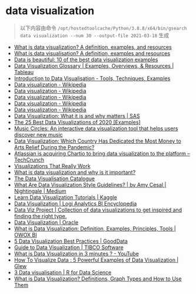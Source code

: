 
data visualization
==================


> 以下内容由命令 `/opt/hostedtoolcache/Python/3.8.8/x64/bin/gsearch data visualization --num 30 --output-file 2021-03-18` 生成

- [What is data visualization? A definition, examples, and resources](https://www.tableau.com/learn/articles/data-visualization)
- [What is data visualisation? A definition, examples and resources](https://www.tableau.com/en-gb/learn/articles/data-visualization)
- [Data is beautiful: 10 of the best data visualization examples](https://www.tableau.com/learn/articles/best-beautiful-data-visualization-examples)
- [Data Visualization Glossary | Examples, Overviews, & Resources | Tableau](https://www.tableau.com/learn/articles/data-visualization/glossary)
- [Introduction to Data Visualisation - Tools, Techniques, Examples](https://www.mygreatlearning.com/blog/introduction-to-data-visualisation-why-is-it-important/)
- [Data visualization - Wikipedia](https://en.wikipedia.org/wiki/Data_visualization)
- [Data visualization - Wikipedia](https://en.wikipedia.org/wiki/Data_visualization#Underpinnings)
- [Data visualization - Wikipedia](https://en.wikipedia.org/wiki/Data_visualization#History)
- [Data visualization - Wikipedia](https://en.wikipedia.org/wiki/Data_visualization#Techniques)
- [Data visualization - Wikipedia](https://en.wikipedia.org/wiki/Data_visualization#Data_presentation_architecture)
- [Data Visualization: What it is and why matters | SAS](https://www.sas.com/en_us/insights/big-data/data-visualization.html)
- [The 25 Best Data Visualizations of 2020 [Examples]](https://visme.co/blog/best-data-visualizations/)
- [Music Circles: An interactive data visualization tool that helps users discover new music](https://techxplore.com/news/2021-03-music-circles-interactive-visualization-tool.html)
- [Data Visualization: Which Country Has Dedicated the Most Money to Arts Relief During the Pandemic?](https://news.artnet.com/art-world/pandemic-culture-bailouts-1950985)
- [Atlassian is acquiring Chartio to bring data visualization to the platform – TechCrunch](https://techcrunch.com/2021/02/26/atlassian-is-acquiring-chartio-to-bring-data-visualization-to-the-platform/)
- [Visualizations That Really Work](https://hbr.org/2016/06/visualizations-that-really-work)
- [What is data visualization and why is it important?](https://searchbusinessanalytics.techtarget.com/definition/data-visualization)
- [The Data Visualisation Catalogue](https://datavizcatalogue.com/)
- [What Are Data Visualization Style Guidelines? | by Amy Cesal | Nightingale | Medium](https://medium.com/nightingale/style-guidelines-92ebe166addc)
- [Learn Data Visualization Tutorials | Kaggle](https://www.kaggle.com/learn/data-visualization)
- [Data Visualization | Logi Analytics BI Encyclopedia](https://www.logianalytics.com/resources/bi-encyclopedia/data-visualization/)
- [Data Viz Project | Collection of data visualizations to get inspired and finding the right type.](https://datavizproject.com/)
- [Data Visualization | Oracle](https://www.oracle.com/business-analytics/data-visualization.html)
- [What is Data Visualization: Definition, Examples, Principles, Tools | OWOX BI](https://www.owox.com/blog/articles/data-visualization/)
- [5 Data Visualization Best Practices | GoodData](https://www.gooddata.com/blog/5-data-visualization-best-practices-0)
- [Guide to Data Visualization | TIBCO Software](https://www.tibco.com/reference-center/guide-to-data-visualization)
- [What is Data Visualization in 3 minutes ? - YouTube](https://www.youtube.com/watch?v=VyhLRJVoIrI)
- [How To Visualize Data : 5 Powerful Examples of Data Visualization | Glew](https://www.glew.io/articles/5-powerful-examples-of-data-visualization)
- [3 Data visualisation | R for Data Science](https://r4ds.had.co.nz/data-visualisation.html)
- [What is Data Visualization? Definitions, Graph Types and How to Use Them](https://www.klipfolio.com/resources/articles/what-is-data-visualization)
